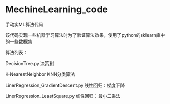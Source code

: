 # MechineLearning_code
手动实ML算法代码

该代码实现一些机器学习算法时为了验证算法效果，使用了python的sklearn库中的一些数据集

算法列表：

DecisionTree.py    决策树

K-NearestNeighbor   KNN分类算法

LinerRegression_GradientDescent.py    线性回归：梯度下降

LinerRegression_LeastSquare.py    线性回归：最小二乘法

